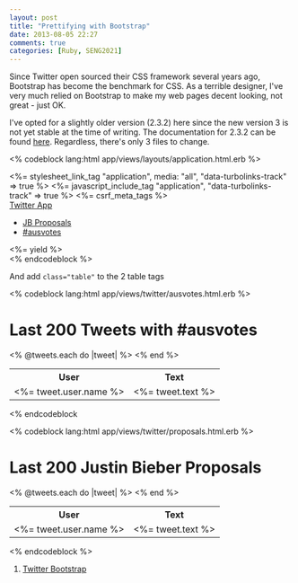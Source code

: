 ```yaml
---
layout: post
title: "Prettifying with Bootstrap"
date: 2013-08-05 22:27
comments: true
categories: [Ruby, SENG2021]
---
```


Since Twitter open sourced their CSS framework several years ago, Bootstrap has become the benchmark for CSS. As a terrible designer, I've very much relied on Bootstrap to make my web pages decent looking, not great - just OK.

I've opted for a slightly older version (2.3.2) here since the new version 3 is not yet stable at the time of writing. The documentation for 2.3.2 can be found [here][1]. Regardless, there's only 3 files to change.

<% codeblock lang:html app/views/layouts/application.html.erb %>
<!DOCTYPE html>
<html>
<head>
  <title>TwitterApp</title>
  <link href="//netdna.bootstrapcdn.com/twitter-bootstrap/2.3.2/css/bootstrap-combined.min.css" rel="stylesheet">
  <%= stylesheet_link_tag    "application", media: "all", "data-turbolinks-track" => true %>
  <%= javascript_include_tag "application", "data-turbolinks-track" => true %>
  <%= csrf_meta_tags %>
</head>
<body>
  <div class="container">
    <div class="navbar">
      <div class="navbar-inner">
        <a class="brand" href="/">Twitter App</a>
        <ul class="nav">
          <li><a href="/proposals">JB Proposals</a></li>
          <li><a href="/ausvotes">#ausvotes</a></li>
        </ul>
      </div>
    </div>
<%= yield %>
  </div>
</body>
</html>
<% endcodeblock %>

And add ```class="table"``` to the 2 table tags

<% codeblock lang:html app/views/twitter/ausvotes.html.erb %>
<h1>Last 200 Tweets with #ausvotes</h1>

<table class="table">
  <tr>
    <th>User</th>
    <th>Text</th>
  </tr>
<% @tweets.each do |tweet| %>
  <tr>
    <td><%= tweet.user.name %></td>
    <td><%= tweet.text %></td>
  </tr>
<% end %>
</table>
<% endcodeblock

<% codeblock lang:html app/views/twitter/proposals.html.erb %>
<h1>Last 200 Justin Bieber Proposals</h1>

<table class="table">
  <tr>
    <th>User</th>
    <th>Text</th>
  </tr>
<% @tweets.each do |tweet| %>
  <tr>
    <td><%= tweet.user.name %></td>
    <td><%= tweet.text %></td>
  </tr>
<% end %>
</table>
<% endcodeblock %>

1. [Twitter Bootstrap][1]

  [1]: http://getbootstrap.com/2.3.2/
